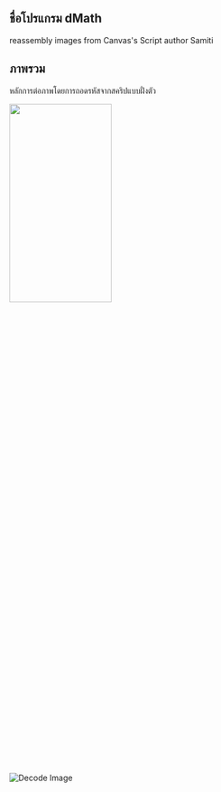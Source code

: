## ชื่อโปรแกรม dMath 
reassembly images from Canvas's Script
author Samiti

## ภาพรวม
หลักการต่อภาพโดยการถอดรหัสจากสคริปแบบฝั่งตัว

<img src="https://github.com/samiti3d/node-whey/blob/main/dMath/public/bot/2BCXY-N-TUVMaHZFRnoyWDlFRGlqdUg0WUE2bkE1MW92VTBjQXcvZi8wcHBZdmVIOD0-1676568025.jpg?raw=true"  width="60%" height="30%">

![Decode Image](https://github.com/samiti3d/node-whey/blob/main/dMath/public/bot/out/2BCXY-N-TUVMaHZFRnoyWDlFRGlqdUg0WUE2bkE1MW92VTBjQXcvZi8wcHBZdmVIOD0-1676568025.jpg?raw=true)
